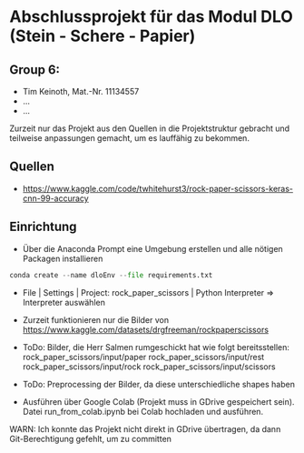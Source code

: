# Abschlussprojekt für das Modul DLO (Stein - Schere - Papier)

## Group 6:
* Tim Keinoth, Mat.-Nr. 11134557
* ...
* ...

Zurzeit nur das Projekt aus den Quellen in die Projektstruktur gebracht und teilweise anpassungen gemacht, um es lauffähig zu bekommen.



## Quellen
* https://www.kaggle.com/code/twhitehurst3/rock-paper-scissors-keras-cnn-99-accuracy

## Einrichtung

* Über die Anaconda Prompt eine Umgebung erstellen und alle nötigen Packagen installieren
```python
conda create --name dloEnv --file requirements.txt
```

* File | Settings | Project: rock_paper_scissors | Python Interpreter => Interpreter auswählen

* Zurzeit funktionieren nur die Bilder von https://www.kaggle.com/datasets/drgfreeman/rockpaperscissors
* ToDo: Bilder, die Herr Salmen rumgeschickt hat wie folgt bereitsstellen:
rock_paper_scissors/input/paper
rock_paper_scissors/input/rest
rock_paper_scissors/input/rock
rock_paper_scissors/input/scissors
* ToDo: Preprocessing der Bilder, da diese unterschiedliche shapes haben


* Ausführen über Google Colab (Projekt muss in GDrive gespeichert sein). 
Datei run_from_colab.ipynb bei Colab hochladen und ausführen.

WARN: Ich konnte das Projekt nicht direkt in GDrive übertragen, da dann Git-Berechtigung gefehlt, um zu committen
